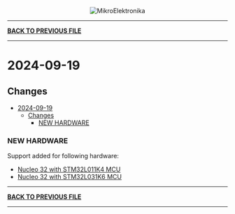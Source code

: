 <p align="center">
  <img src="http://www.mikroe.com/img/designs/beta/logo_small.png?raw=true" alt="MikroElektronika"/>
</p>

---

**[BACK TO PREVIOUS FILE](../changelog.md)**

---

# 2024-09-19

## Changes

+ [2024-09-19](#2024-09-19)
  + [Changes](#changes)
    + [NEW HARDWARE](#new-hardware)

### NEW HARDWARE

Support added for following hardware:

+ [Nucleo 32 with STM32L011K4 MCU](https://www.st.com/content/st_com/en/products/evaluation-tools/product-evaluation-tools/mcu-mpu-eval-tools/stm32-mcu-mpu-eval-tools/stm32-nucleo-boards/nucleo-l011k4.html)
+ [Nucleo 32 with STM32L031K6 MCU](https://www.st.com/content/st_com/en/products/evaluation-tools/product-evaluation-tools/mcu-mpu-eval-tools/stm32-mcu-mpu-eval-tools/stm32-nucleo-boards/nucleo-l031k6.html)

---

**[BACK TO PREVIOUS FILE](../changelog.md)**

---
